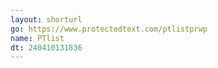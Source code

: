 ```yaml
---
layout: shorturl
go: https://www.protectedtext.com/ptlistprwp
name: PTlist
dt: 240410131836
---
```

